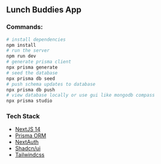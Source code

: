 ## Lunch Buddies App

### Commands:

```bash
# install dependencies
npm install
# run the server
npm run dev
# generate prisma client
npx prisma generate
# seed the database
npx prisma db seed
# push schema updates to database
npx prisma db push
# view database locally or use gui like mongodb compass
npx prisma studio
```

### Tech Stack

- [NextJS 14](https://nextjs.org/)
- [Prisma ORM](https://www.prisma.io/)
- [NextAuth](https://next-auth.js.org/)
- [Shadcn/ui](https://ui.shadcn.com/)
- [Tailwindcss](https://tailwindcss.com/)
